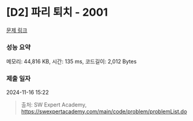 # [D2] 파리 퇴치 - 2001 

[문제 링크](https://swexpertacademy.com/main/code/problem/problemDetail.do?contestProbId=AV5PzOCKAigDFAUq) 

### 성능 요약

메모리: 44,816 KB, 시간: 135 ms, 코드길이: 2,012 Bytes

### 제출 일자

2024-11-16 15:22



> 출처: SW Expert Academy, https://swexpertacademy.com/main/code/problem/problemList.do